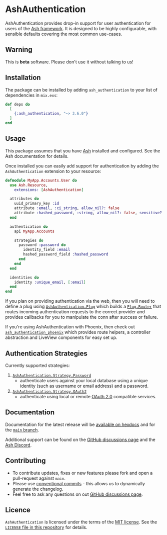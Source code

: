 # AshAuthentication

AshAuthentication provides drop-in support for user authentication for users of
the [Ash framework](https://ash-hq.org).  It is designed to be highly
configurable, with sensible defaults covering the most common use-cases.

## Warning

This is **beta** software.  Please don't use it without talking to us!

## Installation

The package can be installed by adding `ash_authentication` to your list of
dependencies in `mix.exs`:

```elixir
def deps do
  [
    {:ash_authentication, "~> 3.6.0"}
  ]
end
```

## Usage

This package assumes that you have [Ash](https://ash-hq.org/) installed and
configured.  See the Ash documentation for details.

Once installed you can easily add support for authentication by adding the
`AshAuthentication` extension to your resource:

```elixir
defmodule MyApp.Accounts.User do
  use Ash.Resource,
    extensions: [AshAuthentication]

  attributes do
    uuid_primary_key :id
    attribute :email, :ci_string, allow_nil?: false
    attribute :hashed_password, :string, allow_nil?: false, sensitive?: true
  end

  authentication do
    api MyApp.Accounts

    strategies do
      password :password do
        identity_field :email
        hashed_password_field :hashed_password
      end
    end
  end

  identities do
    identity :unique_email, [:email]
  end
end
```

If you plan on providing authentication via the web, then you will need to
define a plug using
[`AshAuthentication.Plug`](https://team-alembic.github.io/ash_authentication/AshAuthentication.Plug.html)
which builds a [`Plug.Router`](https://hexdocs.pm/plug/Plug.Router.html) that
routes incoming authentication requests to the correct provider and provides
callbacks for you to manipulate the conn after success or failure.

If you're using AshAuthentication with Phoenix, then check out
[`ash_authentication_phoenix`](https://github.com/team-alembic/ash_authentication_phoenix)
which provides route helpers, a controller abstraction and LiveView components
for easy set up.

## Authentication Strategies

Currently supported strategies:

  1. [`AshAuthentication.Strategy.Password`](https://team-alembic.github.io/ash_authentication/AshAuthentication.Strategy.Password.html)
     - authenticate users against your local database using a unique identity
     (such as username or email address) and a password.
  2. [`AshAuthentication.Strategy.OAuth2`](https://team-alembic.github.io/ash_authentication/AshAuthentication.Strategy.OAuth2.html)
     - authenticate using local or remote [OAuth 2.0](https://oauth.net/2/)
     compatible services.

## Documentation

Documentation for the latest release will be [available on
hexdocs](https://hexdocs.pm/ash_authentication) and for the [`main`
branch](https://team-alembic.github.io/ash_authentication).

Additional support can be found on the [GitHub discussions
page](https://github.com/team-alembic/ash_authentication/discussions) and the
[Ash Discord](https://discord.gg/D7FNG2q).

## Contributing

  * To contribute updates, fixes or new features please fork and open a
    pull-request against `main`.
  * Please use [conventional
    commits](https://www.conventionalcommits.org/en/v1.0.0/) - this allows us to
    dynamically generate the changelog.
  * Feel free to ask any questions on out [GitHub discussions
    page](https://github.com/team-alembic/ash_authentication/discussions).

## Licence

`AshAuthentication` is licensed under the terms of the [MIT
license](https://opensource.org/licenses/MIT).  See the [`LICENSE` file in this
repository](https://github.com/team-alembic/ash_authentication/blob/main/LICENSE)
for details.
